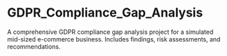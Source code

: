 # GDPR_Compliance_Gap_Analysis
A comprehensive GDPR compliance gap analysis project for a simulated mid-sized e-commerce business. Includes findings, risk assessments, and recommendations.
